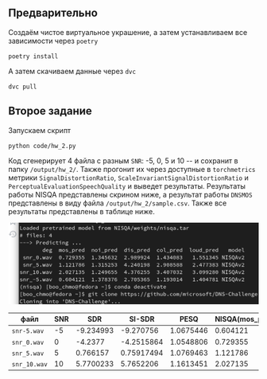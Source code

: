 ## Предварительно

Создаём чистое виртуальное украшение, а затем устанавливаем все зависимости через `poetry`

```
poetry install
```

А затем скачиваем данные через `dvc`

```
dvc pull
```

## Второе задание

Запускаем скрипт

```
python code/hw_2.py
```

Код сгенерирует 4 файла с разным `SNR`: -5, 0, 5 и 10 -- и сохранит в папку
`/output/hw_2/`. Также прогонит их через доступные в `torchmetrics` метрики
`SignalDistortionRatio`, `ScaleInvariantSignalDistortionRatio` и
`PerceptualEvaluationSpeechQuality` и выведет результаты. Результаты работы
NISQA представлены скрином ниже, а результат работы `DNSMOS` представлены в виду
файла `/output/hw_2/sample.csv`. Также все результаты представлены в таблице
ниже.

![NISQA results](/pics/nisqa_hw2.jpg "NISQA results for generated files")





| файл | SNR | SDR | SI-SDR | PESQ | NISQA(mos_pred) | NISQA(noi_pred) | NISQA(dis_pred) | NISQA(col_pred) | NISQA(loud_pred) | DNSMOS | MOS |
| --- | --- | --- | --- | --- | --- | --- | --- | --- | --- | --- | --- |
| `snr-5.wav` | -5 | -9.234993 | -9.270756 | 1.0675446 | 0.604121 | 1.378376 | 2.705365 | 1.193014 | 1.404781 | 2.198392 | 1 |
| `snr_0.wav` | 0 | -4.2377 | -4.2515864 | 1.0548806 | 0.729355 | 1.345632 | 2.989924 | 1.434083 | 1.551345 | 2.3233156 | 2 |
| `snr_5.wav` | 5 | 0.766157 | 0.75917494 | 1.0769463 | 1.121786 | 1.315253 | 4.240198 | 2.908588 | 2.477383 | 2.4289048 | 2 |
| `snr_10.wav` | 10 | 5.7700233 | 5.7652206 | 1.1613451 | 2.027135 | 1.249655 | 4.376255 | 3.407032 | 3.099280 | 2.7627323 | 4 |
